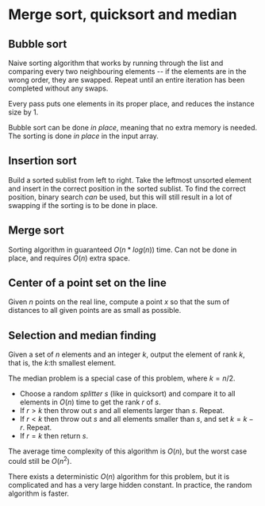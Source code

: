 # Merge sort, quicksort and median

## Bubble sort

Naive sorting algorithm that works by running through the list and comparing every two neighbouring elements -- if the elements are in the wrong order, they are swapped. Repeat until an entire iteration has been completed without any swaps.

Every pass puts one elements in its proper place, and reduces the instance size by 1.

Bubble sort can be done *in place*, meaning that no extra memory is needed. The sorting is done *in place* in the input array.

## Insertion sort

Build a sorted sublist from left to right. Take the leftmost unsorted element and insert in the correct position in the sorted sublist. To find the correct position, binary search *can* be used, but this will still result in a lot of swapping if the sorting is to be done in place.

## Merge sort

Sorting algorithm in guaranteed $O(n*log(n))$ time. Can not be done in place, and requires $O(n)$ extra space.

## Center of a point set on the line

Given $n$ points on the real line, compute a point $x$ so that the sum of distances to all given points are as small as possible.

## Selection and median finding

Given a set of $n$ elements and an integer $k$, output the element of rank $k$, that is, the $k$:th smallest element.

The median problem is a special case of this problem, where $k=n/2$.

* Choose a random *splitter* $s$ (like in quicksort) and compare it to all elements in $O(n)$ time to get the rank $r$ of $s$.
* If $r > k$ then throw out $s$ and all elements larger than $s$. Repeat.
* If $r < k$ then throw out $s$ and all elements smaller than $s$, and set $k = k - r$. Repeat.
* If $r = k$ then return $s$.

The average time complexity of this algorithm is $O(n)$, but the worst case could still be $O(n^2)$.

There exists a deterministic $O(n)$ algorithm for this problem, but it is complicated and has a very large hidden constant. In practice, the random algorithm is faster.
